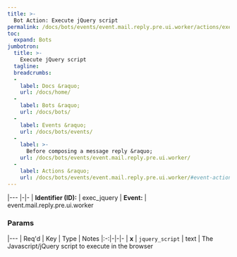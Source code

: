 ```yaml
---
title: >-
  Bot Action: Execute jQuery script
permalink: /docs/bots/events/event.mail.reply.pre.ui.worker/actions/exec_jquery/
toc:
  expand: Bots
jumbotron:
  title: >-
    Execute jQuery script
  tagline: 
  breadcrumbs:
  -
    label: Docs &raquo;
    url: /docs/home/
  -
    label: Bots &raquo;
    url: /docs/bots/
  -
    label: Events &raquo;
    url: /docs/bots/events/
  -
    label: >-
      Before composing a message reply &raquo;
    url: /docs/bots/events/event.mail.reply.pre.ui.worker/
  -
    label: Actions &raquo;
    url: /docs/bots/events/event.mail.reply.pre.ui.worker/#event-actions
---
```


|---
|-|-
| **Identifier (ID):** | exec_jquery
| **Event:** | event.mail.reply.pre.ui.worker

### Params

|---
| Req'd | Key | Type | Notes
|:-:|-|-|-
| **x** | `jquery_script` | text | The Javascript/jQuery script to execute in the browser
